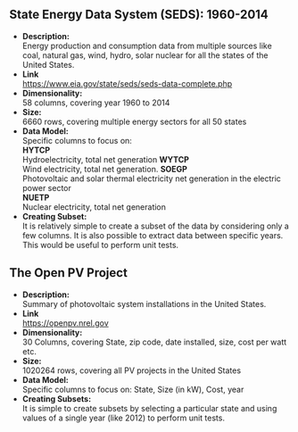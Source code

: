 ## State Energy Data System (SEDS): 1960-2014
* **Description:**  
Energy production and consumption data from multiple sources like coal, natural gas, wind, hydro, solar nuclear for all the states of the United States.
* **Link**  
https://www.eia.gov/state/seds/seds-data-complete.php
* **Dimensionality:**  
58 columns, covering year 1960 to 2014  
* **Size:**  
6660 rows, covering multiple energy sectors for all 50 states  
* **Data Model:**  
Specific columns to focus on:  
**HYTCP**  
Hydroelectricity, total net generation
**WYTCP**  
Wind electricity, total net generation.
**SOEGP**  
Photovoltaic and solar thermal electricity net generation in the electric power sector  
**NUETP**  
Nuclear electricity, total net generation  
* **Creating Subset:**  
It is relatively simple to create a subset of the data by considering only a few columns. It is also possible to extract data between specific years. This would be useful to perform unit tests.

## The Open PV Project
* **Description:**  
Summary of photovoltaic system installations in the United States.
* **Link**  
https://openpv.nrel.gov
* **Dimensionality:**  
30 Columns, covering State, zip code, date installed, size, cost per watt etc.
* **Size:**  
1020264 rows, covering all PV projects in the United States
* **Data Model:**  
Specific columns to focus on:
State, Size (in kW), Cost, year
* **Creating Subsets:**  
It is simple to create subsets by selecting a particular state and using values of a single year (like 2012) to perform unit tests.
